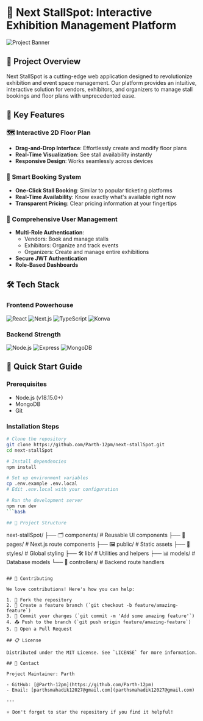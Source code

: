 # 🏢 Next StallSpot: Interactive Exhibition Management Platform

![Project Banner](https://via.placeholder.com/1200x300.png?text=Next+StallSpot)

## 🌟 Project Overview

Next StallSpot is a cutting-edge web application designed to revolutionize exhibition and event space management. Our platform provides an intuitive, interactive solution for vendors, exhibitors, and organizers to manage stall bookings and floor plans with unprecedented ease.

## 🚀 Key Features

### 🗺️ Interactive 2D Floor Plan

- **Drag-and-Drop Interface**: Effortlessly create and modify floor plans
- **Real-Time Visualization**: See stall availability instantly
- **Responsive Design**: Works seamlessly across devices

### 🎫 Smart Booking System

- **One-Click Stall Booking**: Similar to popular ticketing platforms
- **Real-Time Availability**: Know exactly what's available right now
- **Transparent Pricing**: Clear pricing information at your fingertips

### 👥 Comprehensive User Management

- **Multi-Role Authentication**:
  - Vendors: Book and manage stalls
  - Exhibitors: Organize and track events
  - Organizers: Create and manage entire exhibitions
- **Secure JWT Authentication**
- **Role-Based Dashboards**

## 🛠️ Tech Stack

### Frontend Powerhouse

![React](https://img.shields.io/badge/React-61DAFB?style=for-the-badge&logo=react&logoColor=black)
![Next.js](https://img.shields.io/badge/Next.js-000000?style=for-the-badge&logo=nextdotjs&logoColor=white)
![TypeScript](https://img.shields.io/badge/TypeScript-3178C6?style=for-the-badge&logo=typescript&logoColor=white)
![Konva](https://img.shields.io/badge/Konva-F16A5E?style=for-the-badge)

### Backend Strength

![Node.js](https://img.shields.io/badge/Node.js-339933?style=for-the-badge&logo=nodedotjs&logoColor=white)
![Express](https://img.shields.io/badge/Express-000000?style=for-the-badge&logo=express&logoColor=white)
![MongoDB](https://img.shields.io/badge/MongoDB-47A248?style=for-the-badge&logo=mongodb&logoColor=white)

## 🚀 Quick Start Guide

### Prerequisites

- Node.js (v18.15.0+)
- MongoDB
- Git

### Installation Steps

```bash
# Clone the repository
git clone https://github.com/Parth-12pm/next-stallSpot.git
cd next-stallSpot

# Install dependencies
npm install

# Set up environment variables
cp .env.example .env.local
# Edit .env.local with your configuration

# Run the development server
npm run dev
```bash

## 📂 Project Structure

```

next-stallSpot/
├── 🗂️ components/      # Reusable UI components
├── 📄 pages/           # Next.js route components
├── 🖼️ public/          # Static assets
├── 🎨 styles/          # Global styling
├── 🛠️ lib/             # Utilities and helpers
├── 📊 models/          # Database models
└── 🔐 controllers/     # Backend route handlers

```

## 🤝 Contributing

We love contributions! Here's how you can help:

1. 🍴 Fork the repository
2. 🌿 Create a feature branch (`git checkout -b feature/amazing-feature`)
3. 💾 Commit your changes (`git commit -m 'Add some amazing feature'`)
4. 📤 Push to the branch (`git push origin feature/amazing-feature`)
5. 🔀 Open a Pull Request

## 📋 License

Distributed under the MIT License. See `LICENSE` for more information.

## 📧 Contact

Project Maintainer: Parth

- GitHub: [@Parth-12pm](https://github.com/Parth-12pm)
- Email: [parthsmahadik12027@gmail.com](parthsmahadik12027@gmail.com)

---

⭐ Don't forget to star the repository if you find it helpful!

